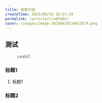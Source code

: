 ```yaml
---
title: 自我介绍
createTime: 2025/08/19 16:57:29
permalink: /article/ira9fo0x/
cover: /images/image-20250429114613574.png
---
```


## 测试

> ceshi1

### 标题1

1. 标题1


### 标题2





